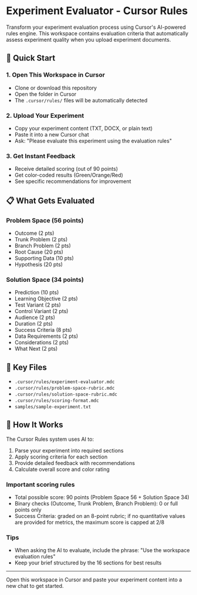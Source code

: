 # Experiment Evaluator - Cursor Rules

Transform your experiment evaluation process using Cursor's AI-powered rules engine. This workspace contains evaluation criteria that automatically assess experiment quality when you upload experiment documents.

## 🚀 Quick Start

### 1. Open This Workspace in Cursor
- Clone or download this repository
- Open the folder in Cursor
- The `.cursor/rules/` files will be automatically detected

### 2. Upload Your Experiment
- Copy your experiment content (TXT, DOCX, or plain text)
- Paste it into a new Cursor chat
- Ask: "Please evaluate this experiment using the evaluation rules"

### 3. Get Instant Feedback
- Receive detailed scoring (out of 90 points)
- Get color-coded results (Green/Orange/Red)
- See specific recommendations for improvement

## 📋 What Gets Evaluated

### Problem Space (56 points)
- Outcome (2 pts)
- Trunk Problem (2 pts)
- Branch Problem (2 pts)
- Root Cause (20 pts)
- Supporting Data (10 pts)
- Hypothesis (20 pts)

### Solution Space (34 points)
- Prediction (10 pts)
- Learning Objective (2 pts)
- Test Variant (2 pts)
- Control Variant (2 pts)
- Audience (2 pts)
- Duration (2 pts)
- Success Criteria (8 pts)
- Data Requirements (2 pts)
- Considerations (2 pts)
- What Next (2 pts)

## 📁 Key Files

- `.cursor/rules/experiment-evaluator.mdc`
- `.cursor/rules/problem-space-rubric.mdc`
- `.cursor/rules/solution-space-rubric.mdc`
- `.cursor/rules/scoring-format.mdc`
- `samples/sample-experiment.txt`

## 🔄 How It Works

The Cursor Rules system uses AI to:
1. Parse your experiment into required sections
2. Apply scoring criteria for each section
3. Provide detailed feedback with recommendations
4. Calculate overall score and color rating

### Important scoring rules
- Total possible score: 90 points (Problem Space 56 + Solution Space 34)
- Binary checks (Outcome, Trunk Problem, Branch Problem): 0 or full points only
- Success Criteria: graded on an 8-point rubric; if no quantitative values are provided for metrics, the maximum score is capped at 2/8

### Tips
- When asking the AI to evaluate, include the phrase: "Use the workspace evaluation rules"
- Keep your brief structured by the 16 sections for best results

---

Open this workspace in Cursor and paste your experiment content into a new chat to get started.
